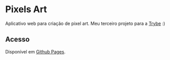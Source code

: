 # Pixels Art
Aplicativo web para criação de pixel art. Meu terceiro projeto para a [Trybe](https://www.betrybe.com/) :)

## Acesso
Disponível em [Github Pages](https://tearsoferos.github.io/trybe-pixels-art/).
